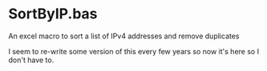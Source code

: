 # SortByIP.bas
An excel macro to sort a list of IPv4 addresses and remove duplicates

I seem to re-write some version of this every few years so now it's here so I don't have to.
